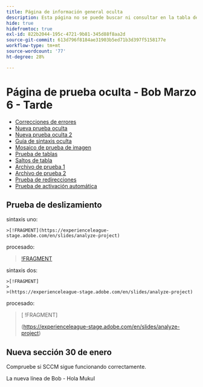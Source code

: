 ```yaml
---
title: Página de información general oculta
description: Esta página no se puede buscar ni consultar en la tabla de contenido
hide: true
hidefromtoc: true
exl-id: 822b2044-195c-4721-9b81-345d88f8aa2d
source-git-commit: 613d796f8184ae31903b5ed71b3d397f5158177e
workflow-type: tm+mt
source-wordcount: '77'
ht-degree: 28%

---
```


# Página de prueba oculta - Bob Marzo 6 - Tarde

+ [Correcciones de errores](hidden/bug-fixes.md)
+ [Nueva prueba oculta](hidden-new-test.md)
+ [Nueva prueba oculta 2](hidden-new-test-2.md)
+ [Guía de sintaxis oculta](hidden/syntax-style-guide.md)
+ [Mosaico de prueba de imagen](hidden/test-page.md)
+ [Prueba de tablas](hidden/tables.md)
+ [Saltos de tabla](hidden/table-breaks.md)
+ [Archivo de prueba 1](hidden/note-test.md)
+ [Archivo de prueba 2](hidden-test.md)
+ [Prueba de redirecciones](hidden/test-redirection.md)
+ [Prueba de activación automática](hidden/autoactivate.md)

## Prueba de deslizamiento

sintaxis uno:

```
>[!FRAGMENT](https://experienceleague-stage.adobe.com/en/slides/analyze-project)
```

procesado:

>[ !FRAGMENT](https://experienceleague-stage.adobe.com/en/slides/analyze-project)


sintaxis dos:

```
>[!FRAGMENT]
>
>(https://experienceleague-stage.adobe.com/en/slides/analyze-project)
```

procesado:

>[ !FRAGMENT]
>
>(https://experienceleague-stage.adobe.com/en/slides/analyze-project)


## Nueva sección 30 de enero

Compruebe si SCCM sigue funcionando correctamente.

La nueva línea de Bob - Hola Mukul
